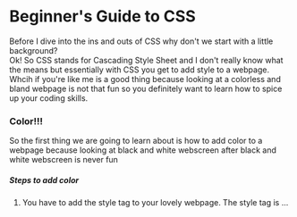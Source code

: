 <h1>Beginner's Guide to CSS</h1>

<p>Before I dive into the ins and outs of CSS why don't we start with a little background?
  <br> Ok! So CSS stands for Cascading Style Sheet and I don't really know what the means but essentially with CSS you get to add style to a webpage. Whcih if you're like me is a good thing because looking at a colorless and bland webpage is not that fun so you definitely want to learn how to spice up your coding skills. </p>

<h3>Color!!!</h3>
  
  <p> So the first thing we are going to learn about is how to add color to a webpage because looking at black and white webscreen after black and white webscreen is never fun</p>
  
 <h5> Steps to add color</h5>
    <ol>
  <li>You have to add the style tag to your lovely webpage. The style tag is ...<style>. I bet no one saw that one coming.  </li>
  <li>Now you need to decide what it is you want to change the color of. For the sake of the purpose I am going to change my list title </li>
  <li>Now you need to choose a color. I think I will change the title bright pink</li>
  <li>Since
  
